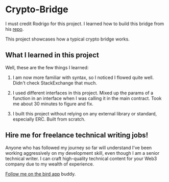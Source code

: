 # Crypto-Bridge

I must credit Rodrigo for this project. I learned how to build this bridge from his [repo](https://github.com/burgossrodrigo/token_bridge).

This project showcases how a typical crypto bridge works.

## What I learned in this project

Well, these are the few things I learned:

1. I am now more familiar with syntax, so I noticed I flowed quite well. Didn't check StackExchange that much.

2. I used different interfaces in this project. Mixed up the params of a function in an interface when I was calling it in the main contract. Took me about 30 minutes to figure and fix.

3. I built this project without relying on any external library or standard, especially ERC. Built from scratch.

## Hire me for freelance technical writing jobs!

Anyone who has followed my journey so far will understand I've been working aggressively on my development skill, even though I am a senior technical writer. I can craft high-quality technical content for your Web3 company due to my wealth of experience.

[Follow me on the bird app](https://twitter.com/jofawole) buddy.

